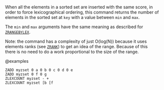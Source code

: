 When all the elements in a sorted set are inserted with the same score, in order to force lexicographical ordering, this command returns the number of elements in the sorted set at `key` with a value between `min` and `max`.

The `min` and `max` arguments have the same meaning as described for
[`ZRANGEBYLEX`](./zrangebylex).

Note: the command has a complexity of just O(log(N)) because it uses elements ranks (see [`ZRANK`](./zrank)) to get an idea of the range. Because of this there is no need to do a work proportional to the size of the range.

@examples

```cli
ZADD myzset 0 a 0 b 0 c 0 d 0 e
ZADD myzset 0 f 0 g
ZLEXCOUNT myzset - +
ZLEXCOUNT myzset [b [f
```

